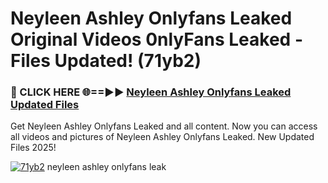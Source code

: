 # Neyleen Ashley Onlyfans Leaked Original Videos 0nlyFans Leaked - Files Updated! (71yb2)

<h3>🔴 CLICK HERE 🌐==►► <a href="https://tinyurl.com/brd5kh86" rel="nofollow">Neyleen Ashley Onlyfans Leaked Updated Files</a></h3>

Get Neyleen Ashley Onlyfans Leaked and all content. Now you can access all videos and pictures of Neyleen Ashley Onlyfans Leaked. New Updated Files 2025!

[![71yb2](https://i.imgur.com/K7sEzmb.gif)](https://tinyurl.com/brd5kh86)
neyleen ashley onlyfans leak